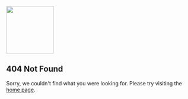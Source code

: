 <img src="/logo.svg" width="128px" height="128px" />

## 404 Not Found

Sorry, we couldn't find what you were looking for. Please try visiting the [home page](/).

